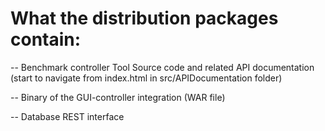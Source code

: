 What the distribution packages contain:
===================

-- Benchmark controller Tool Source code and related API documentation (start to navigate from index.html in src/APIDocumentation folder)

-- Binary of the GUI-controller integration (WAR file)

-- Database REST interface 
